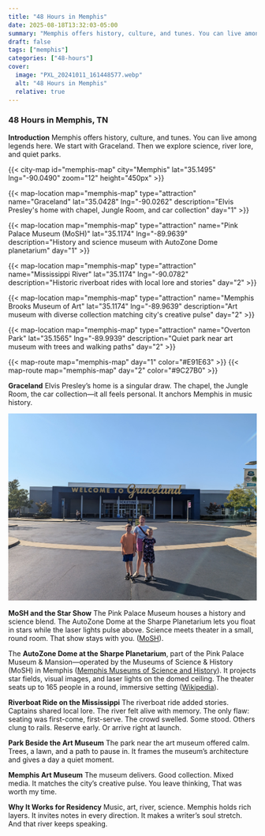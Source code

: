 ```yaml
---
title: "48 Hours in Memphis"
date: 2025-08-18T13:32:03-05:00
summary: "Memphis offers history, culture, and tunes. You can live among legends here. We start with Graceland. Then we explore science, river lore, and quiet parks."
draft: false
tags: ["memphis"]
categories: ["48-hours"]
cover:
  image: "PXL_20241011_161448577.webp"
  alt: "48 Hours in Memphis"
  relative: true
---
```


### 48 Hours in Memphis, TN

**Introduction**
Memphis offers history, culture, and tunes. You can live among legends here. We start with Graceland. Then we explore science, river lore, and quiet parks.

{{< city-map id="memphis-map" city="Memphis" lat="35.1495" lng="-90.0490" zoom="12" height="450px" >}}

{{< map-location map="memphis-map" type="attraction" name="Graceland" lat="35.0428" lng="-90.0262" description="Elvis Presley's home with chapel, Jungle Room, and car collection" day="1" >}}

{{< map-location map="memphis-map" type="attraction" name="Pink Palace Museum (MoSH)" lat="35.1174" lng="-89.9639" description="History and science museum with AutoZone Dome planetarium" day="1" >}}

{{< map-location map="memphis-map" type="attraction" name="Mississippi River" lat="35.1174" lng="-90.0782" description="Historic riverboat rides with local lore and stories" day="2" >}}

{{< map-location map="memphis-map" type="attraction" name="Memphis Brooks Museum of Art" lat="35.1174" lng="-89.9639" description="Art museum with diverse collection matching city's creative pulse" day="2" >}}

{{< map-location map="memphis-map" type="attraction" name="Overton Park" lat="35.1565" lng="-89.9939" description="Quiet park near art museum with trees and walking paths" day="2" >}}

{{< map-route map="memphis-map" day="1" color="#E91E63" >}}
{{< map-route map="memphis-map" day="2" color="#9C27B0" >}}

**Graceland**
Elvis Presley’s home is a singular draw. The chapel, the Jungle Room, the car collection—it all feels personal. It anchors Memphis in music history.

![Graceland](graceland.webp)

**MoSH and the Star Show**
The Pink Palace Museum houses a history and science blend. The AutoZone Dome at the Sharpe Planetarium lets you float in stars while the laser lights pulse above. Science meets theater in a small, round room. That show stays with you. ([MoSH](https://moshmemphis.com/explore/planetarium/)).

The **AutoZone Dome at the Sharpe Planetarium**, part of the Pink Palace Museum & Mansion—operated by the Museums of Science & History (MoSH) in Memphis ([Memphis Museums of Science and History](https://moshmemphis.com/explore/planetarium/)). It projects star fields, visual images, and laser lights on the domed ceiling. The theater seats up to 165 people in a round, immersive setting ([Wikipedia](https://en.wikipedia.org/wiki/Pink_Palace_Museum_and_Planetarium)).

**Riverboat Ride on the Mississippi**
The riverboat ride added stories. Captains shared local lore. The river felt alive with memory. The only flaw: seating was first-come, first-serve. The crowd swelled. Some stood. Others clung to rails. Reserve early. Or arrive right at launch.

**Park Beside the Art Museum**
The park near the art museum offered calm. Trees, a lawn, and a path to pause in. It frames the museum’s architecture and gives a day a quiet moment.

**Memphis Art Museum**
The museum delivers. Good collection. Mixed media. It matches the city’s creative pulse. You leave thinking, That was worth my time.

**Why It Works for Residency**
Music, art, river, science. Memphis holds rich layers. It invites notes in every direction. It makes a writer’s soul stretch. And that river keeps speaking.

